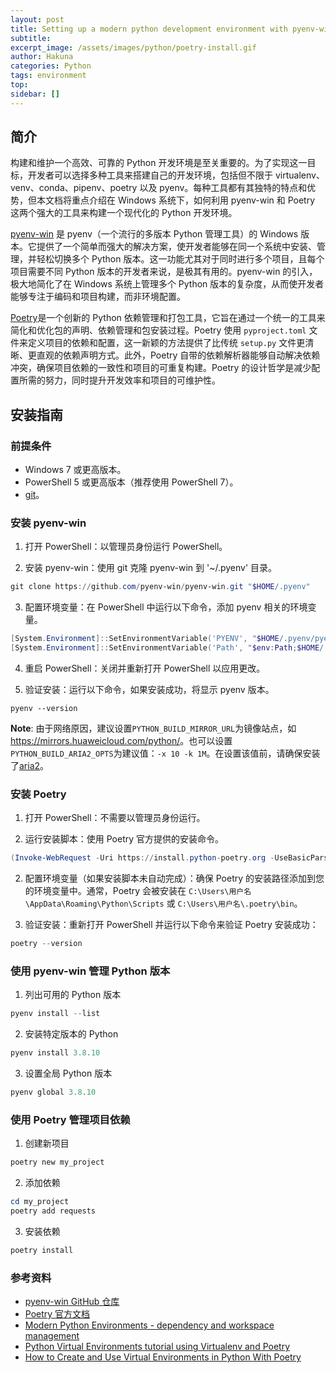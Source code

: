 ```yaml
---
layout: post
title: Setting up a modern python development environment with pyenv-win and Poetry
subtitle:
excerpt_image: /assets/images/python/poetry-install.gif
author: Hakuna
categories: Python
tags: environment
top: 
sidebar: []
---
```


## 简介

构建和维护一个高效、可靠的 Python 开发环境是至关重要的。为了实现这一目标，开发者可以选择多种工具来搭建自己的开发环境，包括但不限于 virtualenv、venv、conda、pipenv、poetry 以及 pyenv。每种工具都有其独特的特点和优势，但本文档将重点介绍在 Windows 系统下，如何利用 pyenv-win 和 Poetry 这两个强大的工具来构建一个现代化的 Python 开发环境。

[pyenv-win](https://github.com/pyenv-win/pyenv-win) 是 pyenv（一个流行的多版本 Python 管理工具）的 Windows 版本。它提供了一个简单而强大的解决方案，使开发者能够在同一个系统中安装、管理，并轻松切换多个 Python 版本。这一功能尤其对于同时进行多个项目，且每个项目需要不同 Python 版本的开发者来说，是极其有用的。pyenv-win 的引入，极大地简化了在 Windows 系统上管理多个 Python 版本的复杂度，从而使开发者能够专注于编码和项目构建，而非环境配置。

[Poetry](https://python-poetry.org/)是一个创新的 Python 依赖管理和打包工具，它旨在通过一个统一的工具来简化和优化包的声明、依赖管理和包安装过程。Poetry 使用 `pyproject.toml` 文件来定义项目的依赖和配置，这一新颖的方法提供了比传统 `setup.py` 文件更清晰、更直观的依赖声明方式。此外，Poetry 自带的依赖解析器能够自动解决依赖冲突，确保项目依赖的一致性和项目的可重复构建。Poetry 的设计哲学是减少配置所需的努力，同时提升开发效率和项目的可维护性。

## 安装指南

### 前提条件

- Windows 7 或更高版本。
- PowerShell 5 或更高版本（推荐使用 PowerShell 7）。
- [git](https://git-scm.com/downloads)。

### 安装 pyenv-win

1. 打开 PowerShell：以管理员身份运行 PowerShell。

2. 安装 pyenv-win：使用 git 克隆 pyenv-win 到 '~/.pyenv' 目录。
```powershell
git clone https://github.com/pyenv-win/pyenv-win.git "$HOME/.pyenv"
```

3. 配置环境变量：在 PowerShell 中运行以下命令，添加 pyenv 相关的环境变量。
```powershell
[System.Environment]::SetEnvironmentVariable('PYENV', "$HOME/.pyenv/pyenv-win/", [System.EnvironmentVariableTarget]::User)
[System.Environment]::SetEnvironmentVariable('Path', "$env:Path;$HOME/.pyenv/pyenv-win/bin;$HOME/.pyenv/pyenv-win/shims", [System.EnvironmentVariableTarget]::User)
```

4. 重启 PowerShell：关闭并重新打开 PowerShell 以应用更改。

5. 验证安装：运行以下命令，如果安装成功，将显示 pyenv 版本。
```shell
pyenv --version
```

**Note**: 由于网络原因，建议设置`PYTHON_BUILD_MIRROR_URL`为镜像站点，如<https://mirrors.huaweicloud.com/python/>。也可以设置`PYTHON_BUILD_ARIA2_OPTS`为建议值：`-x 10 -k 1M`。在设置该值前，请确保安装了[aria2](https://aria2.github.io/)。


### 安装 Poetry

1. 打开 PowerShell：不需要以管理员身份运行。

2. 运行安装脚本：使用 Poetry 官方提供的安装命令。
```powershell
(Invoke-WebRequest -Uri https://install.python-poetry.org -UseBasicParsing).Content | python -
```

2. 配置环境变量（如果安装脚本未自动完成）：确保 Poetry 的安装路径添加到您的环境变量中。通常，Poetry 会被安装在 `C:\Users\用户名\AppData\Roaming\Python\Scripts` 或 `C:\Users\用户名\.poetry\bin`。

3. 验证安装：重新打开 PowerShell 并运行以下命令来验证 Poetry 安装成功：
```powershell
poetry --version
```

### 使用 pyenv-win 管理 Python 版本

1. 列出可用的 Python 版本
```powershell
pyenv install --list
```

2. 安装特定版本的 Python
```powershell
pyenv install 3.8.10
```

3. 设置全局 Python 版本
```powershell
pyenv global 3.8.10
```

### 使用 Poetry 管理项目依赖

1. 创建新项目
```powershell
poetry new my_project
```

2. 添加依赖
```powershell
cd my_project
poetry add requests
```

3. 安装依赖
```powershell
poetry install
```

### 参考资料

- [pyenv-win GitHub 仓库](https://github.com/pyenv-win/pyenv-win)
- [Poetry 官方文档](https://python-poetry.org/docs/)
- [Modern Python Environments - dependency and workspace management](https://testdriven.io/blog/python-environments/)
- [Python Virtual Environments tutorial using Virtualenv and Poetry](https://serpapi.com/blog/python-virtual-environments-using-virtualenv-and-poetry/)
- [How to Create and Use Virtual Environments in Python With Poetry](https://www.youtube.com/watch?v=0f3moPe_bhk&t=494s)


